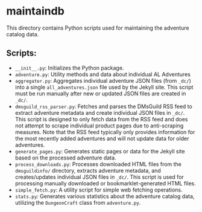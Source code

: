# maintaindb

This directory contains Python scripts used for maintaining the adventure catalog data.

## Scripts:

*   `__init__.py`: Initializes the Python package.
*   `adventure.py`: Utility methods and data about individual AL Adventures
*   `aggregator.py`: Aggregates individual adventure JSON files (from `_dc/`) into a single `all_adventures.json` file used by the Jekyll site. This script must be run manually after new or updated JSON files are created in `_dc/`.
*   `dmsguild_rss_parser.py`: Fetches and parses the DMsGuild RSS feed to extract adventure metadata and create individual JSON files in `_dc/`. This script is designed to only fetch data from the RSS feed and does not attempt to scrape individual product pages due to anti-scraping measures. Note that the RSS feed typically only provides information for the most recently added adventures and will not update data for older adventures.
*   `generate_pages.py`: Generates static pages or data for the Jekyll site based on the processed adventure data.
*   `process_downloads.py`: Processes downloaded HTML files from the `dmsguildinfo/` directory, extracts adventure metadata, and creates/updates individual JSON files in `_dc/`. This script is used for processing manually downloaded or bookmarklet-generated HTML files.
*   `simple_fetch.py`: A utility script for simple web fetching operations.
*   `stats.py`: Generates various statistics about the adventure catalog data, utilizing the `DungeonCraft` class from `adventure.py`.